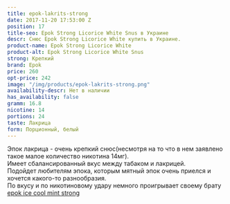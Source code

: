 ```yaml
---
title: epok-lakrits-strong
date: 2017-11-20 17:53:00 Z
position: 17
title-seo: Epok Strong Licorice White Snus в Украине
descr: Снюс Epok Strong Licorice White купить в Украине.
product-name: Epok Strong Licorice White
product-alt: Epok Strong Licorice White Snus
strong: Крепкий
brand: Epok
price: 260
opt-price: 242
image: "/img/products/epok-lakrits-strong.png"
availability-descr: Нет в наличии
has_availability: false
gramm: 16.8
nicotine: 14
portions: 24
taste: Лакрица
form: Порционный, белый
---
```


Эпок лакрица - очень крепкий снюс(несмотря на то что в нем заявлено такое малое количество никотина 14мг).<br> Имеет сбалансированный вкус между табаком и лакрицей.<br>
Подойдет любителям эпока, которым мятный эпок очень приелся и хочется какого-то разнообразия.<br>
По вкусу и по никотиновому удару немного проигрывает своему брату [epok ice cool mint strong](/epok-strong-ice-cool-mint)